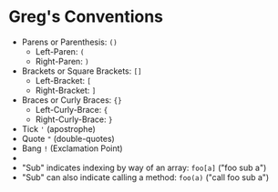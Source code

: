 # Greg's Conventions

* Parens or Parenthesis: `()`
	* Left-Paren: `(`
	* Right-Paren: `)`
* Brackets or Square Brackets: `[]`
	* Left-Bracket: `[`
	* Right-Bracket: `]`
* Braces or Curly Braces: `{}`
	* Left-Curly-Brace: `{`
	* Right-Curly-Brace: `}`
* Tick `'` (apostrophe)
* Quote `"` (double-quotes)
* Bang `!` (Exclamation Point)
* 
* "Sub" indicates indexing by way of an array: `foo[a]` ("foo sub a")
* "Sub" can also indicate calling a method: `foo(a)` ("call foo sub a")

<!--stackedit_data:
eyJoaXN0b3J5IjpbLTEwMDM0NjIwODgsMTUzNzA5NzkxOV19
-->
